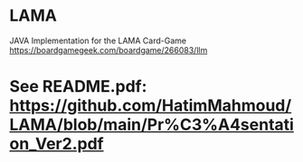 # LAMA 
JAVA Implementation for the LAMA Card-Game https://boardgamegeek.com/boardgame/266083/llm
# See README.pdf: https://github.com/HatimMahmoud/LAMA/blob/main/Pr%C3%A4sentation_Ver2.pdf
